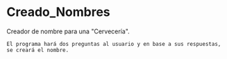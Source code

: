 # Creado_Nombres


Creador de nombre para una "Cervecería".

```
El programa hará dos preguntas al usuario y en base a sus respuestas, se creará el nombre.
```